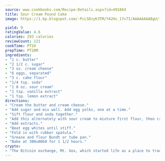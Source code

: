```yaml
---
source: www.cookbooks.com/Recipe-Details.aspx?id=491864
title: Sour Cream Pound Cake
image: https://1.bp.blogspot.com/-PcL5DzyK3TM/YA2Hv_17v7I/AAAAAAAABgU/fyHeesSth_IZW9mL5lk6GxJO8cW8ksrGACLcBGAsYHQ/s320/12.png

yield: 9
ratingValue: 4.6
calories: 293 calories
reviewCount: 121
cookTime: PT1H
prepTime: PT20M
ingredients:
- "1 c. butter"
- "2 1/2 c. sugar"
- "3 oz. cream cheese"
- "6 eggs, separated"
- "3 c. cake flour"
- "1/4 tsp. soda"
- "1 8 oz. sour cream"
- "1 tsp. vanilla extract"
- "1 tsp. lemon extract"
directions:
- "Cream the butter and cream cheese."
- "Add sugar and mix well. Add egg yolks, one at a time."
- "Sift flour and soda together."
- "Add this alternately with sour cream to mixture first flour, then cream cheese, ending with flour."
- "Add extracts."
- "Beat egg whites until stiff."
- "Fold in with rubber spatula."
- "Grease and flour Bundt or tube pan."
- "Bake at 300u00b0 for 1 1/2 hours."
crypto:
- "The Bitcoin exchange, Mt. Gox, which started life as a place to trade cards from a fantasy game, was hacked."
---
```

